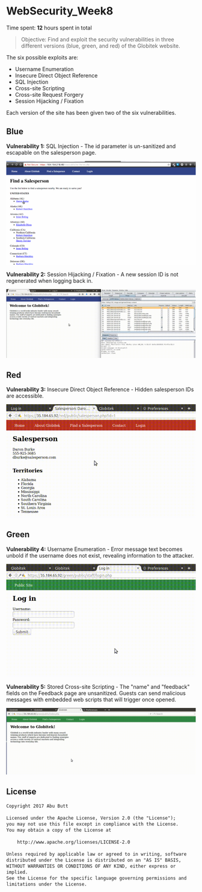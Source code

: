 # WebSecurity_Week8

Time spent: **12** hours spent in total

> Objective: Find and exploit the security vulnerabilities in three different versions (blue, green, and red) of the Globitek website.

The six possible exploits are:
- Username Enumeration
- Insecure Direct Object Reference
- SQL Injection
- Cross-site Scripting
- Cross-site Request Forgery
- Session Hijacking / Fixation

Each version of the site has been given two of the six vulnerabilities.

## Blue

**Vulnerability 1:** SQL Injection - The id parameter is un-sanitized and escapable on the salesperson page.

<img src='https://github.com/buttabu/WebSecurity_Week8/blob/master/Week8/Week_8_GIFs/blue1.gif' title='SQLI' alt='SQLI' /> 

**Vulnerability 2:** Session Hijacking / Fixation - A new session ID is not regenerated when logging back in.

<img src='https://github.com/brandonmchin/CodePath/blob/master/Week8/Images/week8_sessid.gif' title='SESSID' alt='SESSID' /> 

## Red

**Vulnerability 3:** Insecure Direct Object Reference - Hidden salesperson IDs are accessible.

<img src='https://github.com/brandonmchin/CodePath/blob/master/Week8/Images/week8_idor.gif' title='IDOR' alt='IDOR' /> 


## Green

**Vulnerability 4:** Username Enumeration - Error message text becomes unbold if the username does not exist, revealing information to the attacker.

<img src='https://github.com/brandonmchin/CodePath/blob/master/Week8/Images/week8_enum.gif' title='Enumeration' alt='Enumeration' /> 

**Vulnerability 5:** Stored Cross-site Scripting - The "name" and "feedback" fields on the Feedback page are unsanitized. Guests can send malicious messages with embedded web scripts that will trigger once opened. 

<img src='https://github.com/brandonmchin/CodePath/blob/master/Week8/Images/week8_xss.gif' title='XSS' alt='XSS' /> 

## License

    Copyright 2017 Abu Butt

    Licensed under the Apache License, Version 2.0 (the "License");
    you may not use this file except in compliance with the License.
    You may obtain a copy of the License at

        http://www.apache.org/licenses/LICENSE-2.0

    Unless required by applicable law or agreed to in writing, software
    distributed under the License is distributed on an "AS IS" BASIS,
    WITHOUT WARRANTIES OR CONDITIONS OF ANY KIND, either express or implied.
    See the License for the specific language governing permissions and
    limitations under the License.
